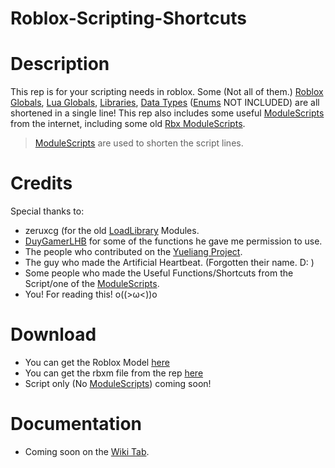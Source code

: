 # Roblox-Scripting-Shortcuts
# Description
This rep is for your scripting needs in roblox. Some (Not all of them.) [Roblox Globals](https://create.roblox.com/docs/reference/engine/globals/RobloxGlobals), [Lua Globals](https://create.roblox.com/docs/reference/engine/globals/LuaGlobals), [Libraries](https://create.roblox.com/docs/reference/engine#libraries), [Data Types](https://create.roblox.com/docs/reference/engine#data-types) ([Enums](https://create.roblox.com/docs/reference/engine#enums) NOT INCLUDED) are all shortened in a single line!
This rep also includes some useful [ModuleScripts](https://create.roblox.com/docs/reference/engine/classes/ModuleScript) from the internet, including some old [Rbx ModuleScripts](https://devforum.roblox.com/uploads/short-url/bSMD1kiXg4uFGtNPDnTo2PpHu1A.rbxmx).
> [ModuleScripts](https://create.roblox.com/docs/reference/engine/classes/ModuleScript) are used to shorten the script lines.
# Credits
Special thanks to:
- zeruxcg (for the old [LoadLibrary](https://devforum.roblox.com/t/loadlibrary-is-going-to-be-removed-on-february-3rd/382516) Modules.
- [DuyGamerLHB](https://github.com/DuyGamerLHB) for some of the functions he gave me permission to use.
- The people who contributed on the [Yueliang Project](https://github.com/gamesys/moonshine/blob/master/extensions/luac/yueliang.lua).
- The guy who made the Artificial Heartbeat. (Forgotten their name. D: )
- Some people who made the Useful Functions/Shortcuts from the Script/one of the [ModuleScripts](https://create.roblox.com/docs/reference/engine/classes/ModuleScript).
- You! For reading this! o((>ω<))o
# Download
- You can get the Roblox Model [here](https://www.roblox.com/library/13710773150/Shortcuts)
- You can get the rbxm file from the rep [here](https://github.com/AverageFree2Play/Roblox-Scripting-Shortcuts/blob/4d38a0c7879eb4322c2ed27b7971e81839396227/Shortcuts.rbxm)
- Script only (No [ModuleScripts](https://create.roblox.com/docs/reference/engine/classes/ModuleScript)) coming soon!
# Documentation
- Coming soon on the [Wiki Tab](https://github.com/AverageFree2Play/Roblox-Scripting-Shortcuts/wiki).
